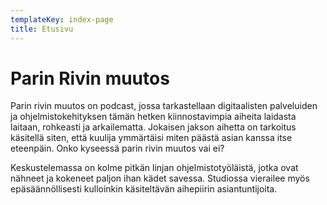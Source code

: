 ```yaml
---
templateKey: index-page
title: Etusivu
---
```

# Parin Rivin muutos

Parin rivin muutos on podcast, jossa tarkastellaan digitaalisten palveluiden ja ohjelmistokehityksen tämän hetken kiinnostavimpia aiheita laidasta laitaan, rohkeasti ja arkailematta. Jokaisen jakson aihetta on tarkoitus käsitellä siten, että kuulija ymmärtäisi miten päästä asian kanssa itse eteenpäin. Onko kyseessä parin rivin muutos vai ei?

Keskustelemassa on kolme pitkän linjan ohjelmistotyöläistä, jotka ovat nähneet ja kokeneet paljon ihan kädet savessa. Studiossa vierailee myös epäsäännöllisesti kulloinkin käsiteltävän aihepiirin asiantuntijoita.